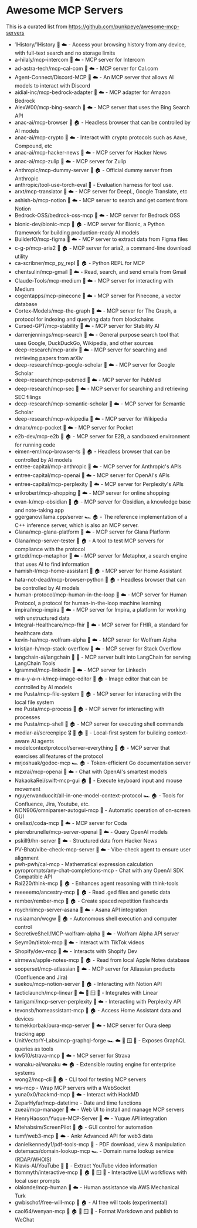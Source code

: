 # Awesome MCP Servers

This is a curated list from https://github.com/punkpeye/awesome-mcp-servers

- 1History/1History 📇 ☁️ - Access your browsing history from any device, with full-text search and no storage limits
- a-hilaly/mcp-intercom 📇 ☁️ - MCP server for Intercom
- ad-astra-tech/mcp-cal-com 📇 ☁️ - MCP server for Cal.com
- Agent-Connect/Discord-MCP 📇 ☁️ - An MCP server that allows AI models to interact with Discord
- aidial-inc/mcp-bedrock-adapter 🐍 ☁️ - MCP adapter for Amazon Bedrock
- AlexW00/mcp-bing-search 🐍 ☁️ - MCP server that uses the Bing Search API
- anac-ai/mcp-browser 📇 🏠 - Headless browser that can be controlled by AI models
- anac-ai/mcp-crypto 📇 ☁️ - Interact with crypto protocols such as Aave, Compound, etc
- anac-ai/mcp-hacker-news 📇 ☁️ - MCP server for Hacker News
- anac-ai/mcp-zulip 📇 ☁️ - MCP server for Zulip
- Anthropic/mcp-dummy-server 🐍 🏠 - Official dummy server from Anthropic
- anthropic/tool-use-torch-eval 🐍 - Evaluation harness for tool use.
- arxt/mcp-translator 📇 ☁️ - MCP server for DeepL, Google Translate, etc
- ashish-b/mcp-notion 🐍 ☁️ - MCP server to search and get content from Notion
- Bedrock-OSS/bedrock-oss-mcp 🐍 ☁️ - MCP server for Bedrock OSS
- bionic-dev/bionic-mcp 🐍 🏠 - MCP server for Bionic, a Python framework for building production-ready AI models
- BuilderIO/mcp-figma 📇 ☁️ - MCP server to extract data from Figma files
- c-g-p/mcp-aria2 🐍 🏠 - MCP server for aria2, a command-line download utility
- ca-scribner/mcp_py_repl 🐍 🏠 - Python REPL for MCP
- chentsulin/mcp-gmail 🐍 ☁️ - Read, search, and send emails from Gmail
- Claude-Tools/mcp-medium 🐍 ☁️ - MCP server for interacting with Medium
- cogentapps/mcp-pinecone 🐍 ☁️ - MCP server for Pinecone, a vector database
- Cortex-Models/mcp-the-graph 📇 ☁️ - MCP server for The Graph, a protocol for indexing and querying data from blockchains
- Cursed-GPT/mcp-stability 🐍 ☁️ - MCP server for Stability AI
- darrenjennings/mcp-search 🐍 ☁️ - General purpose search tool that uses Google, DuckDuckGo, Wikipedia, and other sources
- deep-research/mcp-arxiv 🐍 ☁️ - MCP server for searching and retrieving papers from arXiv
- deep-research/mcp-google-scholar 🐍 ☁️ - MCP server for Google Scholar
- deep-research/mcp-pubmed 🐍 ☁️ - MCP server for PubMed
- deep-research/mcp-sec 🐍 ☁️ - MCP server for searching and retrieving SEC filings
- deep-research/mcp-semantic-scholar 🐍 ☁️ - MCP server for Semantic Scholar
- deep-research/mcp-wikipedia 🐍 ☁️ - MCP server for Wikipedia
- dmarx/mcp-pocket 🐍 ☁️ - MCP server for Pocket
- e2b-dev/mcp-e2b 🐍 🏠 - MCP server for E2B, a sandboxed environment for running code
- eimen-em/mcp-browser-ts 📇 🏠 - Headless browser that can be controlled by AI models
- entree-capital/mcp-anthropic 🐍 ☁️ - MCP server for Anthropic's APIs
- entree-capital/mcp-openai 🐍 ☁️ - MCP server for OpenAI's APIs
- entree-capital/mcp-perplexity 🐍 ☁️ - MCP server for Perplexity's APIs
- erikrobert/mcp-shopping 🐍 ☁️ - MCP server for online shopping
- evan-k/mcp-obsidian 📇 🏠 - MCP server for Obsidian, a knowledge base and note-taking app
- ggerganov/llama.cpp/server 🏎️ 🏠 - The reference implementation of a C++ inference server, which is also an MCP server.
- Glana/mcp-glana-platform 📇 ☁️ - MCP server for Glana Platform
- Glana/mcp-server-tester 📇 🏠 - A tool to test MCP servers for compliance with the protocol
- grtcdr/mcp-metaphor 🐍 ☁️ - MCP server for Metaphor, a search engine that uses AI to find information
- hamish-l/mcp-home-assistant 🐍 🏠 - MCP server for Home Assistant
- hata-not-dead/mcp-browser-python 🐍 🏠 - Headless browser that can be controlled by AI models
- human-protocol/mcp-human-in-the-loop 🐍 ☁️ - MCP server for Human Protocol, a protocol for human-in-the-loop machine learning
- impira/mcp-impira 📇 ☁️ - MCP server for Impira, a platform for working with unstructured data
- Integral-Healthcare/mcp-fhir 📇 ☁️ - MCP server for FHIR, a standard for healthcare data
- kevin-ha/mcp-wolfram-alpha 🐍 ☁️ - MCP server for Wolfram Alpha
- kristjan-h/mcp-stack-overflow 🐍 ☁️ - MCP server for Stack Overflow
- langchain-ai/langchain 🐍 📇 - MCP server built into LangChain for serving LangChain Tools
- lgrammel/mcp-linkedin 📇 ☁️ - MCP server for LinkedIn
- m-a-y-a-n-k/mcp-image-editor 🐍 🏠 - Image editor that can be controlled by AI models
- me Pusta/mcp-file-system 🐍 🏠 - MCP server for interacting with the local file system
- me Pusta/mcp-process 🐍 🏠 - MCP server for interacting with processes
- me Pusta/mcp-shell 🐍 🏠 - MCP server for executing shell commands
- mediar-ai/screenpipe 🎖️ 🦀 🏠 🍎 - Local-first system for building context-aware AI agents
- modelcontextprotocol/server-everything 📇 🏠 - MCP server that exercises all features of the protocol
- mrjoshuak/godoc-mcp 🏎️ 🏠 - Token-efficient Go documentation server
- mzxrai/mcp-openai 📇 ☁️ - Chat with OpenAI's smartest models
- NakaokaRei/swift-mcp-gui 🏠 🍎 - Execute keyboard input and mouse movement
- nguyenvanduocit/all-in-one-model-context-protocol 🏎️ 🏠 - Tools for Confluence, Jira, Youtube, etc.
- NON906/omniparser-autogui-mcp 🐍 - Automatic operation of on-screen GUI
- orellazi/coda-mcp 📇 ☁️ - MCP server for Coda
- pierrebrunelle/mcp-server-openai 🐍 ☁️ - Query OpenAI models
- pskill9/hn-server 📇 ☁️ - Structured data from Hacker News
- PV-Bhat/vibe-check-mcp-server 📇 ☁️ - Vibe-check agent to ensure user alignment
- pwh-pwh/cal-mcp - Mathematical expression calculation
- pyroprompts/any-chat-completions-mcp - Chat with any OpenAI SDK Compatible API
- Rai220/think-mcp 🐍 🏠 - Enhances agent reasoning with think-tools
- reeeeemo/ancestry-mcp 🐍 🏠 - Read .ged files and genetic data
- rember/rember-mcp 📇 🏠 - Create spaced repetition flashcards
- roychri/mcp-server-asana 📇 ☁️ - Asana API integration
- rusiaaman/wcgw 🐍 🏠 - Autonomous shell execution and computer control
- SecretiveShell/MCP-wolfram-alpha 🐍 ☁️ - Wolfram Alpha API server
- Seym0n/tiktok-mcp 📇 ☁️ - Interact with TikTok videos
- Shopify/dev-mcp 📇 ☁️ - Interacts with Shopify Dev
- sirmews/apple-notes-mcp 🐍 🏠 - Read from local Apple Notes database
- sooperset/mcp-atlassian 🐍 ☁️ - MCP server for Atlassian products (Confluence and Jira)
- suekou/mcp-notion-server 📇 🏠 - Interacting with Notion API
- tacticlaunch/mcp-linear 📇 ☁️ 🍎 🪟 🐧 - Integrates with Linear
- tanigami/mcp-server-perplexity 🐍 ☁️ - Interacting with Perplexity API
- tevonsb/homeassistant-mcp 📇 🏠 - Access Home Assistant data and devices
- tomekkorbak/oura-mcp-server 🐍 ☁️ - MCP server for Oura sleep tracking app
- UnitVectorY-Labs/mcp-graphql-forge 🏎️ ☁️ 🍎 🪟 🐧 - Exposes GraphQL queries as tools
- kw510/strava-mcp 📇 ☁️ - MCP server for Strava
- wanaku-ai/wanaku ☁️ 🏠 - Extensible routing engine for enterprise systems
- wong2/mcp-cli 📇 🏠 - CLI tool for testing MCP servers
- ws-mcp - Wrap MCP servers with a WebSocket
- yuna0x0/hackmd-mcp 📇 ☁️ - Interact with HackMD
- ZeparHyfar/mcp-datetime - Date and time functions
- zueai/mcp-manager 📇 ☁️ - Web UI to install and manage MCP servers
- HenryHaoson/Yuque-MCP-Server 📇 ☁️ - Yuque API integration
- Mtehabsim/ScreenPilot 🐍 🏠 - GUI control for automation
- tumf/web3-mcp 🐍 ☁️ - Ankr Advanced API for web3 data
- danielkennedy1/pdf-tools-mcp 🐍 - PDF download, view & manipulation
- dotemacs/domain-lookup-mcp 🏎️ - Domain name lookup service (RDAP/WHOIS)
- Klavis-AI/YouTube 🐍 📇 - Extract YouTube video information
- ttommyth/interactive-mcp 📇 🏠 🍎 🪟 🐧 - Interactive LLM workflows with local user prompts
- olalonde/mcp-human 📇 ☁️ - Human assistance via AWS Mechanical Turk
- gwbischof/free-will-mcp 🐍 🏠 - AI free will tools (experimental)
- caol64/wenyan-mcp 📇 🏠 🍎 🪟 🐧 - Format Markdown and publish to WeChat

